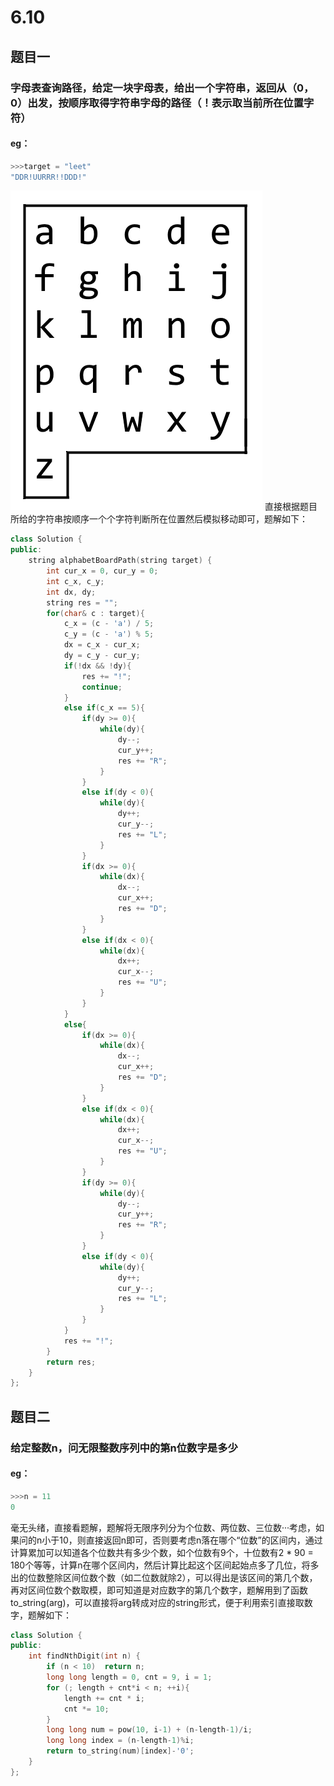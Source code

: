 # 6.10
## 题目一
### 字母表查询路径，给定一块字母表，给出一个字符串，返回从（0，0）出发，按顺序取得字符串字母的路径（！表示取当前所在位置字符）
#### eg：
```c++
>>>target = "leet"
"DDR!UURRR!!DDD!"
```
![输入图片说明](/imgs/2025-06-10/96VhH0XrmcMFYoO5.png)
直接根据题目所给的字符串按顺序一个个字符判断所在位置然后模拟移动即可，题解如下：
```c++
class Solution {
public:
    string alphabetBoardPath(string target) {
        int cur_x = 0, cur_y = 0;
        int c_x, c_y;
        int dx, dy;
        string res = "";
        for(char& c : target){
            c_x = (c - 'a') / 5;
            c_y = (c - 'a') % 5;
            dx = c_x - cur_x;
            dy = c_y - cur_y;
            if(!dx && !dy){
                res += "!";
                continue;
            }
            else if(c_x == 5){
                if(dy >= 0){
                    while(dy){
                        dy--;
                        cur_y++;
                        res += "R";
                    }
                }
                else if(dy < 0){
                    while(dy){
                        dy++;
                        cur_y--;
                        res += "L";
                    }
                }
                if(dx >= 0){
                    while(dx){
                        dx--;
                        cur_x++;
                        res += "D";
                    }
                }
                else if(dx < 0){
                    while(dx){
                        dx++;
                        cur_x--;
                        res += "U";
                    }
                }
            }
            else{
                if(dx >= 0){
                    while(dx){
                        dx--;
                        cur_x++;
                        res += "D";
                    }
                }
                else if(dx < 0){
                    while(dx){
                        dx++;
                        cur_x--;
                        res += "U";
                    }
                }
                if(dy >= 0){
                    while(dy){
                        dy--;
                        cur_y++;
                        res += "R";
                    }
                }
                else if(dy < 0){
                    while(dy){
                        dy++;
                        cur_y--;
                        res += "L";
                    }
                }
            }
            res += "!";
        }
        return res;
    }
};
```
## 题目二
### 给定整数n，问无限整数序列中的第n位数字是多少
#### eg：
```c++
>>>n = 11
0
```
毫无头绪，直接看题解，题解将无限序列分为个位数、两位数、三位数···考虑，如果问的n小于10，则直接返回n即可，否则要考虑n落在哪个“位数”的区间内，通过计算累加可以知道各个位数共有多少个数，如个位数有9个，十位数有2 * 90 = 180个等等，计算n在哪个区间内，然后计算比起这个区间起始点多了几位，将多出的位数整除区间位数个数（如二位数就除2），可以得出是该区间的第几个数，再对区间位数个数取模，即可知道是对应数字的第几个数字，题解用到了函数to_string(arg)，可以直接将arg转成对应的string形式，便于利用索引直接取数字，题解如下：
```c++
class Solution {
public:
    int findNthDigit(int n) {
        if (n < 10)  return n;
        long long length = 0, cnt = 9, i = 1;
        for (; length + cnt*i < n; ++i){
            length += cnt * i;
            cnt *= 10;
        }
        long long num = pow(10, i-1) + (n-length-1)/i;
        long long index = (n-length-1)%i;
        return to_string(num)[index]-'0';
    } 
};
```
<!--stackedit_data:
eyJoaXN0b3J5IjpbLTMxNjMzMjFdfQ==
-->